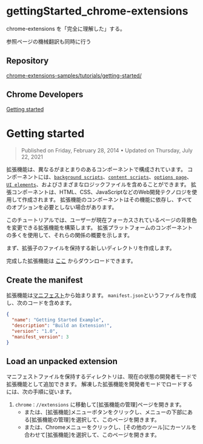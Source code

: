 # gettingStarted_chrome-extensions


chrome-extensions を「完全に理解した」する。

参照ページの機械翻訳も同時に行う



## Repository

[chrome-extensions-samples/tutorials/getting-started/](https://github.com/GoogleChrome/chrome-extensions-samples/tree/main/tutorials/getting-started)

## Chrome Developers

[Getting started](https://developer.chrome.com/docs/extensions/mv3/getstarted/)



# Getting started

> Published on Friday, February 28, 2014 • Updated on Thursday, July 22, 2021


拡張機能は、異なるがまとまりのあるコンポーネントで構成されています。 コンポーネントには、[`background scripts`](https://developer.chrome.com/docs/extensions/mv3/service_workers/)、[`content scripts`](https://developer.chrome.com/docs/extensions/mv3/content_scripts/)、[`options page`](https://developer.chrome.com/docs/extensions/mv3/options/)、[`UI elements`](https://developer.chrome.com/docs/extensions/mv3/user_interface/)、およびさまざまなロジックファイルを含めることができます。 拡張コンポーネントは、HTML、CSS、JavaScriptなどのWeb開発テクノロジを使用して作成されます。 拡張機能のコンポーネントはその機能に依存し、すべてのオプションを必要としない場合があります。


このチュートリアルでは、ユーザーが現在フォーカスされているページの背景色を変更できる拡張機能を構築します。 拡張プラットフォームのコンポーネントの多くを使用して、それらの関係の概要を示します。


まず、拡張子のファイルを保持する新しいディレクトリを作成します。


完成した拡張機能は [ここ](https://storage.googleapis.com/web-dev-uploads/file/WlD8wC6g8khYWPJUsQceQkhXSlv1/SVxMBoc5P3f6YV3O7Xbu.zip) からダウンロードできます。



## Create the manifest

拡張機能は[マニフェスト](https://developer.chrome.com/docs/extensions/mv3/manifest/)から始まります。 `manifest.json`というファイルを作成し、次のコードを含めます。

``` manifest.json
{
  "name": "Getting Started Example",
  "description": "Build an Extension!",
  "version": "1.0",
  "manifest_version": 3
}
```

## Load an unpacked extension

マニフェストファイルを保持するディレクトリは、現在の状態の開発者モードで拡張機能として追加できます。 解凍した拡張機能を開発者モードでロードするには、次の手順に従います。

1. `chrome：//extensions` に移動して[拡張機能の管理]ページを開きます。
    - または、[拡張機能]メニューボタンをクリックし、メニューの下部にある[拡張機能の管理]を選択して、このページを開きます。
    - または、Chromeメニューをクリックし、[その他のツール]にカーソルを合わせて[拡張機能]を選択して、このページを開きます。

